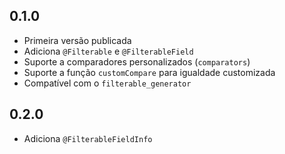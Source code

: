 ## 0.1.0

- Primeira versão publicada
- Adiciona `@Filterable` e `@FilterableField`
- Suporte a comparadores personalizados (`comparators`)
- Suporte a função `customCompare` para igualdade customizada
- Compatível com o `filterable_generator`

## 0.2.0

- Adiciona `@FilterableFieldInfo`
